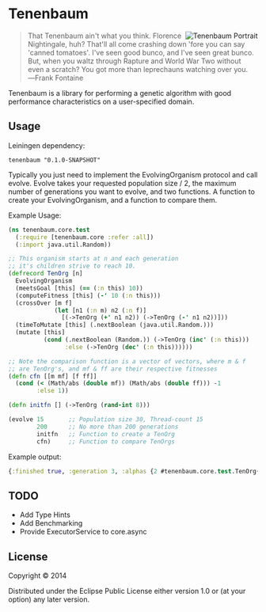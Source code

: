 # Tenenbaum

<img src="https://raw.github.com/doubleagent/tenenbaum/master/tenenbaum.jpg"
 alt="Tenenbaum Portrait" title="The woman herself!" align="right"/>

> That Tenenbaum ain't what you think. Florence Nightingale, huh? That'll all
> come crashing down 'fore you can say 'canned tomatoes'. I've seen good bunco,
> and I've seen great bunco. But, when you waltz through Rapture and World War
> Two without even a scratch? You got more than leprechauns watching over you.
> ―Frank Fontaine


Tenenbaum is a library for performing a genetic algorithm with good
performance characteristics on a user-specified domain.

## Usage

Leiningen dependency:

    tenenbaum "0.1.0-SNAPSHOT"

Typically you just need to implement the EvolvingOrganism protocol and call evolve.  Evolve takes your requested population size / 2, the maximum number of generations you want to evolve, and two functions.  A function to create your EvolvingOrganism, and a function to compare them.

Example Usage:
```clojure
(ns tenenbaum.core.test
  (:require [tenenbaum.core :refer :all])
  (:import java.util.Random))

;; This organism starts at n and each generation
;; it's children strive to reach 10.
(defrecord TenOrg [n]
  EvolvingOrganism
  (meetsGoal [this] (== (:n this) 10))
  (computeFitness [this] (-' 10 (:n this)))
  (crossOver [m f]
             (let [n1 (:n m) n2 (:n f)]
               [(->TenOrg (+' n1 n2)) (->TenOrg (-' n1 n2))]))
  (timeToMutate [this] (.nextBoolean (java.util.Random.)))
  (mutate [this]
          (cond (.nextBoolean (Random.)) (->TenOrg (inc' (:n this)))
                :else (->TenOrg (dec' (:n this))))))

;; Note the comparison function is a vector of vectors, where m & f
;; are TenOrg's, and mf & ff are their respective fitnesses
(defn cfn [[m mf] [f ff]]
  (cond (< (Math/abs (double mf)) (Math/abs (double ff))) -1
        :else 1))

(defn initfn [] (->TenOrg (rand-int 8)))

(evolve 15       ;; Population size 30, Thread-count 15
        200      ;; No more than 200 generations
        initfn   ;; Function to create a TenOrg
        cfn)     ;; Function to compare TenOrgs
```
Example output:
```clojure
{:finished true, :generation 3, :alphas {2 #tenenbaum.core.test.TenOrg{:n 12}, 1 #tenenbaum.core.test.TenOrg{:n 11}, 0 #tenenbaum.core.test.TenOrg{:n 7}}, :solution #tenenbaum.core.test.TenOrg{:n 10}}
```

## TODO

- Add Type Hints
- Add Benchmarking
- Provide ExecutorService to core.async

## License

Copyright © 2014

Distributed under the Eclipse Public License either version 1.0 or (at
your option) any later version.
